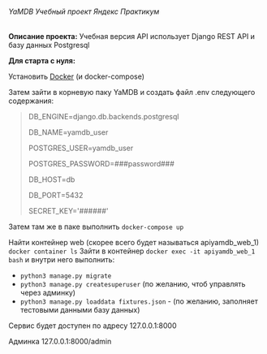 ###### YaMDB Учебный проект Яндекс Практикум

**Описание проекта:**
Учебная версия API
использует Django REST API
и базу данных Postgresql

**Для старта с нуля:**

Установить [Docker](https://docs.docker.com/engine/install/ubuntu/) (и docker-compose)

Затем зайти в корневую паку YaMDB и создать файл .env следующего содержания:

>DB_ENGINE=django.db.backends.postgresql
>
>DB_NAME=yamdb_user
>
>POSTGRES_USER=yamdb_user
>
>POSTGRES_PASSWORD=###password###
>
>DB_HOST=db
>
>DB_PORT=5432
>
>SECRET_KEY='######'

Затем там же в паке выполнить `docker-compose up`

Найти контейнер web (скорее всего будет называться apiyamdb_web_1) `docker container ls` 
Зайти в контейнер `docker exec -it apiyamdb_web_1 bash`
и внутри него выполнить:

- `python3 manage.py migrate`
- `python3 manage.py createsuperuser` (по желанию, чтоб управлять через админку)
- `python3 manage.py loaddata fixtures.json` - (по желанию, заполняет тестовыми данными базу данных)

Сервис будет доступен по адресу 127.0.0.1:8000

Админка 127.0.0.1:8000/admin

